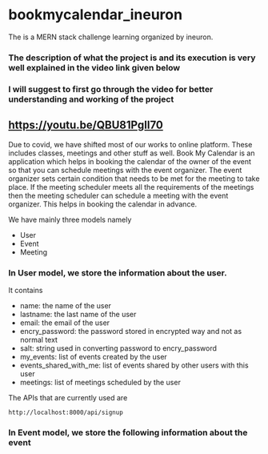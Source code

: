 # bookmycalendar_ineuron
The is a MERN stack challenge learning organized by ineuron.

### The description of what the project is and its execution is very well explained in the video link given below
### I will suggest to first go through the video for better understanding and working of the project
## https://youtu.be/QBU81PgII70

Due to covid, we have shifted most of our works to online platform. These includes classes, meetings and other stuff as well. Book My Calendar is an application which helps in booking the calendar of the owner of the event so that you can schedule meetings with the event organizer. The event organizer sets certain condition that needs to be met for the meeting to take place. If the meeting scheduler meets all the requirements of the meetings then the meeting scheduler can schedule a meeting with the event organizer. This helps in booking the calendar in advance.

We have mainly three models namely 
  - User
  - Event
  - Meeting
  
### In User model, we store the information about the user.
It contains
  - name:                   the name of the user
  - lastname:                the last name of the user
  - email:                   the email of the user
  - encry_password:          the password stored in encrypted way and not as normal text
  - salt:                    string used in converting password to encry_password
  - my_events:               list of events created by the user
  - events_shared_with_me:   list of events shared by other users with this user
  - meetings:                list of meetings scheduled by the user

The APIs that are currently used are
```
http://localhost:8000/api/signup
```

### In Event model, we store the following information about the event
  


